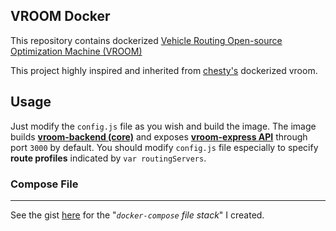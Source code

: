 ## VROOM Docker

This repository contains dockerized [Vehicle Routing Open-source Optimization Machine (VROOM)](https://github.com/VROOM-Project/vroom)

This project highly inspired and inherited from [chesty's](https://github.com/chesty/vroom-docker) dockerized vroom.

## Usage

Just modify the `config.js` file as you wish and build the image. The image builds [**vroom-backend (core)**](https://github.com/VROOM-Project/vroom) and exposes [**vroom-express API**](https://github.com/VROOM-Project/vroom-express) through port `3000` by default. You should modify `config.js` file especially to specify **route profiles** indicated by `var routingServers`.

### Compose File
---
See the gist [here](https://gist.github.com/iedmrc/51d02fefa9e3ee91a5608c02c452c965) for the "*`docker-compose` file stack*" I created.
